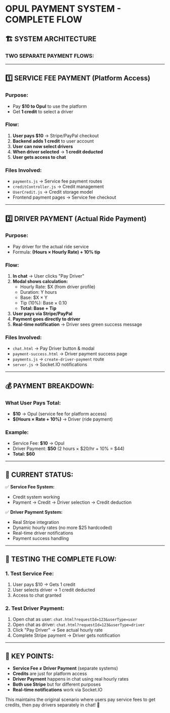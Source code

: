 # OPUL PAYMENT SYSTEM - COMPLETE FLOW

## 🏗️ SYSTEM ARCHITECTURE

### **TWO SEPARATE PAYMENT FLOWS:**

---

## 1️⃣ **SERVICE FEE PAYMENT** (Platform Access)

### **Purpose:** 
- Pay **$10 to Opul** to use the platform
- Get **1 credit** to select a driver

### **Flow:**
1. **User pays $10** → Stripe/PayPal checkout
2. **Backend adds 1 credit** to user account
3. **User can now select drivers**
4. **When driver selected** → **1 credit deducted**
5. **User gets access to chat**

### **Files Involved:**
- `payments.js` → Service fee payment routes
- `creditController.js` → Credit management
- `UserCredit.js` → Credit storage model
- Frontend payment pages → Service fee checkout

---

## 2️⃣ **DRIVER PAYMENT** (Actual Ride Payment)

### **Purpose:** 
- Pay driver for the actual ride service
- Formula: **(Hours × Hourly Rate) + 10% tip**

### **Flow:**
1. **In chat** → User clicks "Pay Driver"
2. **Modal shows calculation:**
   - Hourly Rate: $X (from driver profile)
   - Duration: Y hours
   - Base: $X × Y
   - Tip (10%): Base × 0.10
   - **Total: Base + Tip**
3. **User pays via Stripe/PayPal**
4. **Payment goes directly to driver**
5. **Real-time notification** → Driver sees green success message

### **Files Involved:**
- `chat.html` → Pay Driver button & modal
- `payment-success.html` → Driver payment success page
- `payments.js` → `create-driver-payment` route
- `server.js` → Socket.IO notifications

---

## 💰 **PAYMENT BREAKDOWN:**

### **What User Pays Total:**
- **$10** → Opul (service fee for platform access)
- **$(Hours × Rate + 10%)** → Driver (ride payment)

### **Example:**
- Service Fee: **$10** → Opul
- Driver Payment: **$50** (2 hours × $20/hr + 10% = $44)
- **Total: $60**

---

## 🔄 **CURRENT STATUS:**

✅ **Service Fee System:** 
- Credit system working
- Payment → Credit → Driver selection → Credit deduction

✅ **Driver Payment System:** 
- Real Stripe integration
- Dynamic hourly rates (no more $25 hardcoded)
- Real-time driver notifications
- Payment success handling

---

## 🧪 **TESTING THE COMPLETE FLOW:**

### **1. Test Service Fee:**
1. User pays $10 → Gets 1 credit
2. User selects driver → 1 credit deducted
3. Access to chat granted

### **2. Test Driver Payment:**
1. Open chat as user: `chat.html?requestId=123&userType=user`
2. Open chat as driver: `chat.html?requestId=123&userType=driver`
3. Click "Pay Driver" → See actual hourly rate
4. Complete Stripe payment → Driver gets notification

---

## 📝 **KEY POINTS:**

- **Service Fee ≠ Driver Payment** (separate systems)
- **Credits** are just for platform access
- **Driver Payment** happens in chat using real hourly rates
- **Both use Stripe** but for different purposes
- **Real-time notifications** work via Socket.IO

This maintains the original scenario where users pay service fees to get credits, then pay drivers separately in chat! 🎯
